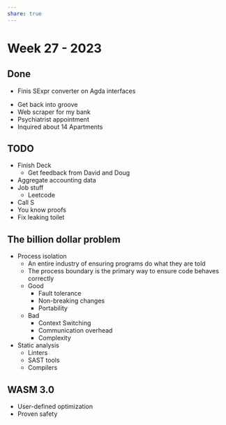 ```yaml
---
share: true
---
```


# Week 27 - 2023

## Done

* Finis SExpr converter on Agda interfaces
- Get back into groove
- Web scraper for my bank
- Psychiatrist appointment
- Inquired about 14 Apartments

## TODO

- Finish Deck
	- Get feedback from David and Doug
- Aggregate accounting data
- Job stuff
	- Leetcode
- Call S
- You know proofs
- Fix leaking toilet

## The billion dollar problem

* Process isolation
	* An entire industry of ensuring programs do what they are told
	* The process boundary is the primary way to ensure code behaves correctly
	* Good
		* Fault tolerance
		* Non-breaking changes
		* Portability
	* Bad
		* Context Switching
		* Communication overhead
		* Complexity
* Static analysis
	* Linters
	* SAST tools
	* Compilers

## WASM 3.0

* User-defined optimization
* Proven safety